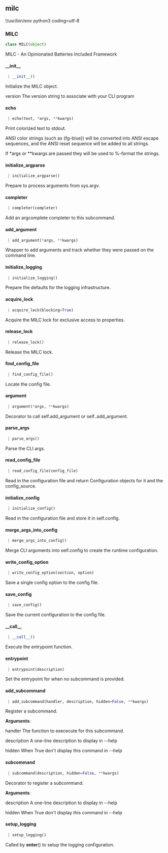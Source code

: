 <a name=".milc"></a>
## milc

!/usr/bin/env python3
coding=utf-8

<a name=".milc.MILC"></a>
### MILC

```python
class MILC(object)
```

MILC - An Opinionated Batteries Included Framework

<a name=".milc.MILC.__init__"></a>
#### \_\_init\_\_

```python
 | __init__()
```

Initialize the MILC object.

version
    The version string to associate with your CLI program

<a name=".milc.MILC.echo"></a>
#### echo

```python
 | echo(text, *args, **kwargs)
```

Print colorized text to stdout.

ANSI color strings (such as {fg-blue}) will be converted into ANSI
escape sequences, and the ANSI reset sequence will be added to all
strings.

If *args or **kwargs are passed they will be used to %-format the strings.

<a name=".milc.MILC.initialize_argparse"></a>
#### initialize\_argparse

```python
 | initialize_argparse()
```

Prepare to process arguments from sys.argv.

<a name=".milc.MILC.completer"></a>
#### completer

```python
 | completer(completer)
```

Add an argcomplete completer to this subcommand.

<a name=".milc.MILC.add_argument"></a>
#### add\_argument

```python
 | add_argument(*args, **kwargs)
```

Wrapper to add arguments and track whether they were passed on the command line.

<a name=".milc.MILC.initialize_logging"></a>
#### initialize\_logging

```python
 | initialize_logging()
```

Prepare the defaults for the logging infrastructure.

<a name=".milc.MILC.acquire_lock"></a>
#### acquire\_lock

```python
 | acquire_lock(blocking=True)
```

Acquire the MILC lock for exclusive access to properties.

<a name=".milc.MILC.release_lock"></a>
#### release\_lock

```python
 | release_lock()
```

Release the MILC lock.

<a name=".milc.MILC.find_config_file"></a>
#### find\_config\_file

```python
 | find_config_file()
```

Locate the config file.

<a name=".milc.MILC.argument"></a>
#### argument

```python
 | argument(*args, **kwargs)
```

Decorator to call self.add_argument or self.<subcommand>.add_argument.

<a name=".milc.MILC.parse_args"></a>
#### parse\_args

```python
 | parse_args()
```

Parse the CLI args.

<a name=".milc.MILC.read_config_file"></a>
#### read\_config\_file

```python
 | read_config_file(config_file)
```

Read in the configuration file and return Configuration objects for it and the config_source.

<a name=".milc.MILC.initialize_config"></a>
#### initialize\_config

```python
 | initialize_config()
```

Read in the configuration file and store it in self.config.

<a name=".milc.MILC.merge_args_into_config"></a>
#### merge\_args\_into\_config

```python
 | merge_args_into_config()
```

Merge CLI arguments into self.config to create the runtime configuration.

<a name=".milc.MILC.write_config_option"></a>
#### write\_config\_option

```python
 | write_config_option(section, option)
```

Save a single config option to the config file.

<a name=".milc.MILC.save_config"></a>
#### save\_config

```python
 | save_config()
```

Save the current configuration to the config file.

<a name=".milc.MILC.__call__"></a>
#### \_\_call\_\_

```python
 | __call__()
```

Execute the entrypoint function.

<a name=".milc.MILC.entrypoint"></a>
#### entrypoint

```python
 | entrypoint(description)
```

Set the entrypoint for when no subcommand is provided.

<a name=".milc.MILC.add_subcommand"></a>
#### add\_subcommand

```python
 | add_subcommand(handler, description, hidden=False, **kwargs)
```

Register a subcommand.

**Arguments**:

  
  handler
  The function to exececute for this subcommand.
  
  description
  A one-line description to display in --help
  
  hidden
  When True don't display this command in --help

<a name=".milc.MILC.subcommand"></a>
#### subcommand

```python
 | subcommand(description, hidden=False, **kwargs)
```

Decorator to register a subcommand.

**Arguments**:

  
  description
  A one-line description to display in --help
  
  hidden
  When True don't display this command in --help

<a name=".milc.MILC.setup_logging"></a>
#### setup\_logging

```python
 | setup_logging()
```

Called by __enter__() to setup the logging configuration.

